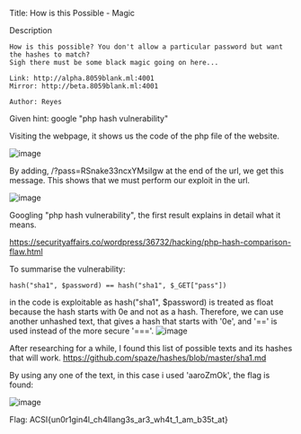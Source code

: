 Title: How is this Possible - Magic

Description
```
How is this possible? You don't allow a particular password but want the hashes to match?
Sigh there must be some black magic going on here...

Link: http://alpha.8059blank.ml:4001
Mirror: http://beta.8059blank.ml:4001

Author: Reyes
```

Given hint: google "php hash vulnerability"

Visiting the webpage, it shows us the code of the php file of the website.

![image](https://user-images.githubusercontent.com/63996033/197445386-37ee0c20-6aee-446b-8f38-731e0a0a4cb6.png)

By adding, /?pass=RSnake33ncxYMsiIgw at the end of the url, we get this message. This shows that we must perform our exploit in the url.

![image](https://user-images.githubusercontent.com/63996033/197445503-877e55ca-1835-424f-ac5c-836dc88be4c2.png)

Googling "php hash vulnerability", the first result explains in detail what it means.

https://securityaffairs.co/wordpress/36732/hacking/php-hash-comparison-flaw.html

To summarise the vulnerability:
```
hash("sha1", $password) == hash("sha1", $_GET["pass"])
```
in the code is exploitable as hash("sha1", $password) is treated as float because the hash starts with 0e and not as a hash. Therefore, we can use another unhashed text, that gives a hash that starts with '0e', and '==' is used instead of the more secure '==='.
![image](https://user-images.githubusercontent.com/63996033/197445942-583bee02-4806-4be7-83df-6b17de387e63.png)

After researching for a while, I found this list of possible texts and its hashes that will work.
https://github.com/spaze/hashes/blob/master/sha1.md

By using any one of the text, in this case i used 'aaroZmOk', the flag is found:

![image](https://user-images.githubusercontent.com/63996033/197446489-74b23bdd-66da-456c-992f-8a6e47a46cc0.png)

Flag: ACSI{un0r1gin4l_ch4llang3s_ar3_wh4t_1_am_b35t_at}
